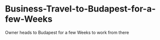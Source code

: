 # Business-Travel-to-Budapest-for-a-few-Weeks
Owner heads to Budapest for a few Weeks to work from there
